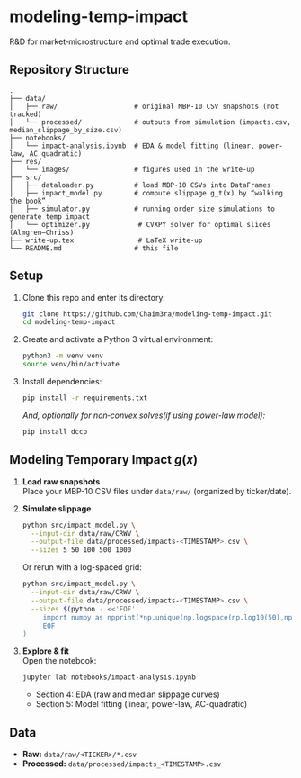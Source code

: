 # modeling-temp-impact
R&amp;D for market‐microstructure and optimal trade execution.

## Repository Structure

```
.
├── data/
│   ├── raw/                   # original MBP-10 CSV snapshots (not tracked)
│   └── processed/             # outputs from simulation (impacts.csv, median_slippage_by_size.csv)
├── notebooks/
│   └── impact-analysis.ipynb  # EDA & model fitting (linear, power-law, AC quadratic)
├── res/
│   └── images/                # figures used in the write-up
├── src/
│   ├── dataloader.py          # load MBP-10 CSVs into DataFrames
│   ├── impact_model.py        # compute slippage g_t(x) by “walking the book”
│   ├── simulator.py           # running order size simulations to generate temp impact
│   └── optimizer.py            # CVXPY solver for optimal slices (Almgren–Chriss)
├── write-up.tex                # LaTeX write-up
└── README.md                  # this file
```


## Setup

1. Clone this repo and enter its directory:
   ```bash
   git clone https://github.com/Chaim3ra/modeling-temp-impact.git
   cd modeling-temp-impact
   ```
2. Create and activate a Python 3 virtual environment:
   ```bash
   python3 -m venv venv
   source venv/bin/activate
   ```
3. Install dependencies:
   ```bash
   pip install -r requirements.txt
   ```
   _And, optionally for non‐convex solves(if using power-law model):_
   ```bash
   pip install dccp
   ```



## Modeling Temporary Impact $g(x$)

1. **Load raw snapshots**  
   Place your MBP-10 CSV files under `data/raw/` (organized by ticker/date).

2. **Simulate slippage**  
   ```bash
   python src/impact_model.py \
     --input-dir data/raw/CRWV \
     --output-file data/processed/impacts-<TIMESTAMP>.csv \
     --sizes 5 50 100 500 1000
   ```
   Or rerun with a log-spaced grid:
   ```bash
   python src/impact_model.py \
     --input-dir data/raw/CRWV \
     --output-file data/processed/impacts-<TIMESTAMP>.csv \
     --sizes $(python - <<'EOF'
        import numpy as npprint(*np.unique(np.logspace(np.log10(50),np.log10(5000),7).astype(int)))
        EOF
   )
   ```

3. **Explore & fit**  
   Open the notebook:
   ```bash
   jupyter lab notebooks/impact-analysis.ipynb
   ```
   - Section 4: EDA (raw and median slippage curves)  
   - Section 5: Model fitting (linear, power-law, AC-quadratic)






## Data

- **Raw:** `data/raw/<TICKER>/*.csv`
- **Processed:** `data/processed/impacts_<TIMESTAMP>.csv`